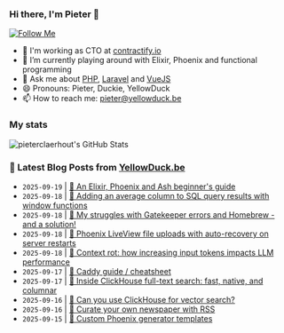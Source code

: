 ### Hi there, I'm Pieter 👋  
[![Follow Me](https://img.shields.io/github/followers/pieterclaerhout?label=Follow&style=social)](https://github.com/pieterclaerhout)

- 🏢 I'm working as CTO at [contractify.io](https://contractify.io)
- 🌱 I’m currently playing around with Elixir, Phoenix and functional programming
- 💬 Ask me about [PHP](https://php.net), [Laravel](http://laravel.com) and [VueJS](https://vuejs.org)
- 😄 Pronouns: Pieter, Duckie, YellowDuck
- 📫 How to reach me: pieter@yellowduck.be

### My stats

![pieterclaerhout's GitHub Stats](https://github-readme-stats.vercel.app/api?username=pieterclaerhout&show_icons=true&count_private=true&line_height=40)

### 📩 Latest Blog Posts from [YellowDuck.be](https://www.yellowduck.be/)
<!-- BLOG-POST-LIST:START -->
- `2025-09-19` | [🔗 An Elixir, Phoenix and Ash beginner&#39;s guide](https://www.yellowduck.be/posts/an-elixir-phoenix-and-ash-beginners-guide)  
- `2025-09-18` | [🐥 Adding an average column to SQL query results with window functions](https://www.yellowduck.be/posts/adding-an-average-column-to-sql-query-results-with-window-functions)  
- `2025-09-18` | [🔗 My struggles with Gatekeeper errors and Homebrew - and a solution!](https://www.yellowduck.be/posts/my-struggles-with-gatekeeper-errors-and-homebrew-and-a-solution)  
- `2025-09-18` | [🔗 Phoenix LiveView file uploads with auto-recovery on server restarts](https://www.yellowduck.be/posts/phoenix-liveview-file-uploads-with-auto-recovery-on-server-restarts)  
- `2025-09-18` | [🔗 Context rot: how increasing input tokens impacts LLM performance](https://www.yellowduck.be/posts/context-rot-how-increasing-input-tokens-impacts-llm-performance)  
- `2025-09-17` | [🔗 Caddy guide / cheatsheet](https://www.yellowduck.be/posts/caddy-guide-cheatsheet-hackmd)  
- `2025-09-17` | [🔗 Inside ClickHouse full-text search: fast, native, and columnar](https://www.yellowduck.be/posts/inside-clickhouse-full-text-search-fast-native-and-columnar)  
- `2025-09-16` | [🔗 Can you use ClickHouse for vector search?](https://www.yellowduck.be/posts/can-you-use-clickhouse-for-vector-search)  
- `2025-09-16` | [🔗 Curate your own newspaper with RSS](https://www.yellowduck.be/posts/curate-your-own-newspaper-with-rss)  
- `2025-09-15` | [🔗 Custom Phoenix generator templates](https://www.yellowduck.be/posts/custom-phoenix-generator-templates)  

<!-- BLOG-POST-LIST:END -->
